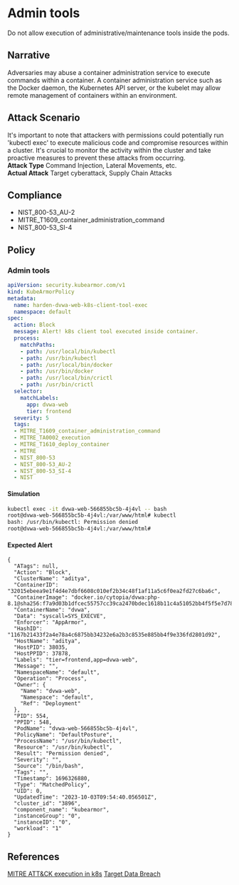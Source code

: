 # Admin tools
Do not allow execution of administrative/maintenance tools inside the pods.

## Narrative
Adversaries may abuse a container administration service to execute commands within a container. A container administration service such as the Docker daemon, the Kubernetes API server, or the kubelet may allow remote management of containers within an environment.

## Attack Scenario
It's important to note that attackers with permissions could potentially run 'kubectl exec' to execute malicious code and compromise resources within a cluster. It's crucial to monitor the activity within the cluster and take proactive measures to prevent these attacks from occurring.<br /> **Attack Type** Command Injection, Lateral Movements, etc.<br /> **Actual Attack** Target cyberattack, Supply Chain Attacks

## Compliance
- NIST_800-53_AU-2
- MITRE_T1609_container_administration_command
- NIST_800-53_SI-4

## Policy
### Admin tools
```yaml
apiVersion: security.kubearmor.com/v1
kind: KubeArmorPolicy
metadata:
  name: harden-dvwa-web-k8s-client-tool-exec
  namespace: default
spec:
  action: Block
  message: Alert! k8s client tool executed inside container.
  process:
    matchPaths:
    - path: /usr/local/bin/kubectl
    - path: /usr/bin/kubectl
    - path: /usr/local/bin/docker
    - path: /usr/bin/docker
    - path: /usr/local/bin/crictl
    - path: /usr/bin/crictl
  selector:
    matchLabels:
      app: dvwa-web
      tier: frontend
  severity: 5
  tags:
  - MITRE_T1609_container_administration_command
  - MITRE_TA0002_execution
  - MITRE_T1610_deploy_container
  - MITRE
  - NIST_800-53
  - NIST_800-53_AU-2
  - NIST_800-53_SI-4
  - NIST
```
#### Simulation
```sh
kubectl exec -it dvwa-web-566855bc5b-4j4vl -- bash
root@dvwa-web-566855bc5b-4j4vl:/var/www/html# kubectl
bash: /usr/bin/kubectl: Permission denied
root@dvwa-web-566855bc5b-4j4vl:/var/www/html#
```

#### Expected Alert
```
{
  "ATags": null,
  "Action": "Block",
  "ClusterName": "aditya",
  "ContainerID": "32015ebeea9e1f4d4e7dbf6608c010ef2b34c48f1af11a5c6f0ea2fd27c6ba6c",
  "ContainerImage": "docker.io/cytopia/dvwa:php-8.1@sha256:f7a9d03b1dfcec55757cc39ca2470bdec1618b11c4a51052bb4f5f5e7d78ca39",
  "ContainerName": "dvwa",
  "Data": "syscall=SYS_EXECVE",
  "Enforcer": "AppArmor",
  "HashID": "1167b21433f2a4e78a4c6875bb34232e6a2b3c8535e885bb4f9e336fd2801d92",
  "HostName": "aditya",
  "HostPID": 38035,
  "HostPPID": 37878,
  "Labels": "tier=frontend,app=dvwa-web",
  "Message": "",
  "NamespaceName": "default",
  "Operation": "Process",
  "Owner": {
    "Name": "dvwa-web",
    "Namespace": "default",
    "Ref": "Deployment"
  },
  "PID": 554,
  "PPID": 548,
  "PodName": "dvwa-web-566855bc5b-4j4vl",
  "PolicyName": "DefaultPosture",
  "ProcessName": "/usr/bin/kubectl",
  "Resource": "/usr/bin/kubectl",
  "Result": "Permission denied",
  "Severity": "",
  "Source": "/bin/bash",
  "Tags": "",
  "Timestamp": 1696326880,
  "Type": "MatchedPolicy",
  "UID": 0,
  "UpdatedTime": "2023-10-03T09:54:40.056501Z",
  "cluster_id": "3896",
  "component_name": "kubearmor",
  "instanceGroup": "0",
  "instanceID": "0",
  "workload": "1"
}
```

## References
[MITRE ATT&CK execution in k8s](https://cloud.redhat.com/blog/protecting-kubernetes-against-mitre-attck-execution#:~:text='kubectl%20exec'%20allows%20a%20user,compromise%20resources%20within%20a%20cluster)
[Target Data Breach](https://www.idstrong.com/sentinel/that-one-time-target-lost-everything/)



